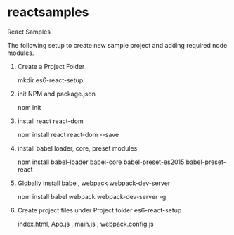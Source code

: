 # reactsamples
React Samples

The following setup to create new sample project and adding required node modules.

1) Create a Project Folder

	  mkdir es6-react-setup 
	  
2) init NPM and package.json

    npm init
    
3) install react react-dom

    npm install react react-dom --save
    
4) install babel loader, core, preset modules

    npm install babel-loader babel-core babel-preset-es2015 babel-preset-react
    
5) Globally install babel, webpack webpack-dev-server

    npm install babel webpack webpack-dev-server -g
    
6) Create project files under Project folder es6-react-setup

    index.html, App.js , main.js , webpack.config.js
    
    
